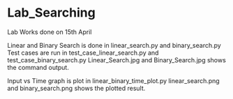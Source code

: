 # Lab_Searching
Lab Works done on 15th April 

Linear and Binary Search is done in linear_search.py and binary_search.py
Test cases are run in test_case_linear_search.py and test_case_binary_search.py
Linear_Search.jpg and Binary_Search.jpg shows the command output.

Input vs Time graph is plot in linear_binary_time_plot.py
linear_search.png and binary_search.png shows the plotted result.
